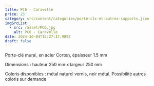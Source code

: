 ```yaml
---
title: PC6 - Caravelle
price: 25
category: src/content/categories/porte-cls-et-autres-supports.json
imgSrcList:
  - src: /asset/PC6.jpg
    alt: PC6 - Caravelle
date: 2024-10-04T15:27:17.909Z
draft: false
---
```


Porte-clé mural, en acier Corten, épaisseur 1.5 mm

Dimensions : hauteur 250 mm x largeur 250 mm

Coloris disponibles : métal naturel vernis, noir métal. Possibilité autres coloris sur demande
